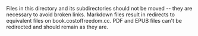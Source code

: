 Files in this directory and its subdirectories should not be moved
-- they are necessary to avoid broken links. Markdown files result
in redirects to equivalent files on book.costoffreedom.cc. PDF and
EPUB files can't be redirected and should remain as they are.

